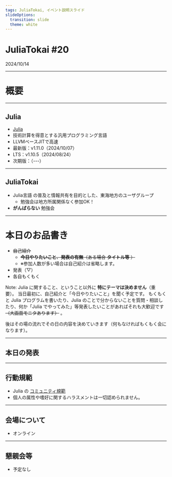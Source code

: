 ```yaml
---
tags: JuliaTokai, イベント説明スライド
slideOptions:
  transition: slide
  theme: white
---
```

JuliaTokai \#20
===


2024/10/14

---

# 概要

----

## Julia

+ [Julia](https://julialang.org)
+ 技術計算を得意とする汎用プログラミング言語
+ LLVMベースJITで高速
+ 最新版：v1.11.0（2024/10/07）
+ LTS：v1.10.5（2024/08/24）
+ 次期版：（---）

----

## JuliaTokai

+ Julia言語 の普及と情報共有を目的とした、東海地方のユーザグループ
    + 勉強会は地方所属関係なく参加OK！
+ **がんばらない** 勉強会

---

# 本日のお品書き

+ ~~自己紹介~~
    + ~~**今日やりたいこと**、**発表の有無**（ある場合 **タイトル等** ）~~
    + ※参加人数が多い場合は自己紹介は省略します。
+ 発表（▽）
+ 各自もくもく

Note:
  Julia に関すること、ということ以外に **特にテーマは決めません**（重要）。
  当日最初に、自己紹介と「今日やりたいこと」を聞く予定です。
  もくもくと Julia プログラムを書いたり、Julia のことで分からないことを質問・相談したり、何か「Julia でやってみた」等発表したいことがあればそれも大歓迎です ~~（大画面モニタあります）~~ 。

後はその場の流れでその日の内容を決めていきます（何もなければもくもく会になります）。

----

## 本日の発表

---

## 行動規範

+ Julia の [コミュニティ規範](https://julialang.org/community/standards/)
+ 個人の属性や嗜好に関するハラスメントは一切認められません。

---

## 会場について

+ オンライン

<!--
+ 有限会社 来栖川電算 会議室（＋ラウンジ）
+ 名古屋市中区新栄1-29-23 アーバンドエル新栄2階
+ 電源・Wi-Fiあり
    + Guest Wi-Fi は壁にくっついている SSID/PASSWD を参照して下さい
+ 大画面モニタあり（50インチ/70インチ、HDMI接続）
-->

---

## 懇親会等

+ 予定なし

<!--
+ イベント後に有志で何か食べたい（未定）
    + 駅前のファミレス（ガスト）
    + 会場付近の飲食店（スシ□ー、ネパールカレー、焼き肉等）
-->
